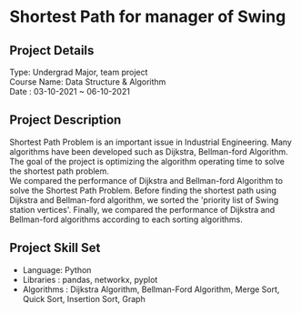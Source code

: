 # Shortest Path for manager of Swing
## Project Details
Type: Undergrad Major, team project <br />
Course Name: Data Structure & Algorithm  <br />
Date : 03-10-2021 ~ 06-10-2021  <br />

## Project Description
Shortest Path Problem is an important issue in Industrial Engineering. Many algorithms have been developed such as Dijkstra, Bellman-ford Algorithm. The goal of the project is optimizing the algorithm operating time to solve the shortest path problem. <br />
We compared the performance of Dijkstra and Bellman-ford Algorithm to solve the Shortest Path Problem. Before finding the shortest path using Dijkstra and Bellman-ford algorithm, we sorted the 'priority list of Swing station vertices'. Finally, we compared the performance of Dijkstra and Bellman-ford algorithms according to each sorting algorithms.

## Project Skill Set
- Language: Python
- Libraries : pandas, networkx, pyplot
- Algorithms : Dijkstra Algorithm, Bellman-Ford Algorithm, Merge Sort, Quick Sort, Insertion Sort, Graph
